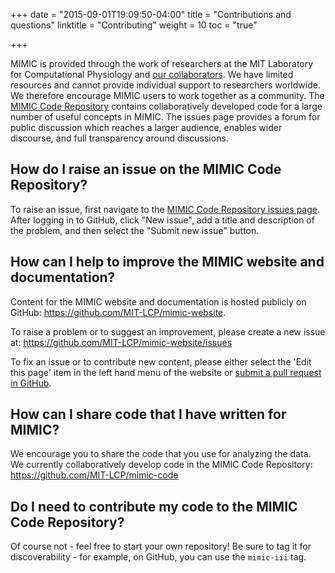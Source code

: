 +++
date = "2015-09-01T19:09:50-04:00"
title = "Contributions and questions"
linktitle = "Contributing"
weight = 10
toc = "true"

+++

MIMIC is provided through the work of researchers at the MIT Laboratory for Computational Physiology and [our collaborators](/iv/overview/acknowledgments/). We have limited resources and cannot provide individual support to researchers worldwide. We therefore encourage MIMIC users to work together as a community.
The [MIMIC Code Repository](https://github.com/MIT-LCP/mimic-code/) contains collaboratively developed code for a large number of useful concepts in MIMIC.
The issues page provides a forum for public discussion which reaches a larger audience, enables wider discourse, and full transparency around discussions.

## How do I raise an issue on the MIMIC Code Repository?

To raise an issue, first navigate to the [MIMIC Code Repository issues page](https://github.com/MIT-LCP/mimic-code/issues).
After logging in to GitHub, click "New issue", add a title and description of the problem, and then select the "Submit new issue" button.

## How can I help to improve the MIMIC website and documentation?

Content for the MIMIC website and documentation is hosted publicly on GitHub: https://github.com/MIT-LCP/mimic-website.

To raise a problem or to suggest an improvement, please create a new issue at: https://github.com/MIT-LCP/mimic-website/issues

To fix an issue or to contribute new content, please either select the 'Edit this page' item in the left hand menu of the website or [submit a pull request in GitHub](https://help.github.com/articles/using-pull-requests/).

## How can I share code that I have written for MIMIC?

We encourage you to share the code that you use for analyzing the data. We currently collaboratively develop code in the MIMIC Code Repository:
https://github.com/MIT-LCP/mimic-code

## Do I need to contribute my code to the MIMIC Code Repository?

Of course not - feel free to start your own repository! Be sure to tag it for discoverability - for example, on GitHub, you can use the `mimic-iii` tag.
